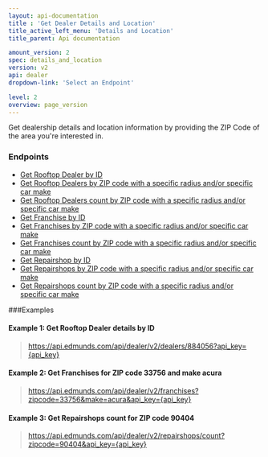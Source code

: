 ```yaml
---
layout: api-documentation
title : 'Get Dealer Details and Location'
title_active_left_menu: 'Details and Location'
title_parent: Api documentation

amount_version: 2
spec: details_and_location
version: v2
api: dealer
dropdown-link: 'Select an Endpoint'

level: 2
overview: page_version
---
```


<div class="info-message">
    Get dealership details and location information by providing the ZIP Code of the area you're interested in.
</div>

### Endpoints

* [Get Rooftop Dealer by ID](/api-documentation/dealer/details_and_location/v2/01_dealer_by_id/api-description.html)
* [Get Rooftop Dealers by ZIP code with a specific radius and/or specific car make](/api-documentation/dealer/details_and_location/v2/02_dealers/api-description.html)
* [Get Rooftop Dealers count by ZIP code with a specific radius and/or specific car make](/api-documentation/dealer/details_and_location/v2/03_dealers_count/api-description.html)
* [Get Franchise by ID](/api-documentation/dealer/details_and_location/v2/04_franchise_by_id/api-description.html)
* [Get Franchises by ZIP code with a specific radius and/or specific car make](/api-documentation/dealer/details_and_location/v2/05_franchises/api-description.html)
* [Get Franchises count by ZIP code with a specific radius and/or specific car make](/api-documentation/dealer/details_and_location/v2/06_franchises_count/api-description.html)
* [Get Repairshop by ID](/api-documentation/dealer/details_and_location/v2/07_repairshop_by_id/api-description.html)
* [Get Repairshops by ZIP code with a specific radius and/or specific car make](/api-documentation/dealer/details_and_location/v2/08_repairshops/api-description.html)
* [Get Repairshops count by ZIP code with a specific radius and/or specific car make](/api-documentation/dealer/details_and_location/v2/09_repairshops_count/api-description.html)

###Examples

#### Example 1: Get Rooftop Dealer details by ID
    
> https://api.edmunds.com/api/dealer/v2/dealers/884056?api_key={api_key}
    
#### Example 2: Get Franchises for ZIP code **33756** and make **acura**

> https://api.edmunds.com/api/dealer/v2/franchises?zipcode=33756&make=acura&api_key={api_key}
    
#### Example 3: Get Repairshops count for ZIP code **90404**

> https://api.edmunds.com/api/dealer/v2/repairshops/count?zipcode=90404&api_key={api_key}
